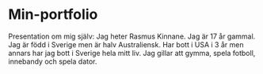 # Min-portfolio
Presentation om mig själv:
Jag heter Rasmus Kinnane.
Jag är 17 år gammal.
Jag är född i Sverige men är halv Australiensk.
Har bott i USA i 3 år men annars har jag bott i Sverige hela mitt liv.
Jag gillar att gymma, spela fotboll, innebandy och spela dator.
